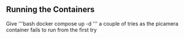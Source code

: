 ## Running the Containers

Give '''bash docker compose up -d ''' a couple of tries as the picamera container fails to run from the first try
